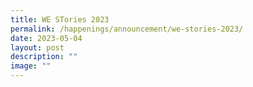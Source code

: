 ```yaml
---
title: WE STories 2023
permalink: /happenings/announcement/we-stories-2023/
date: 2023-05-04
layout: post
description: ""
image: ""
---
```

